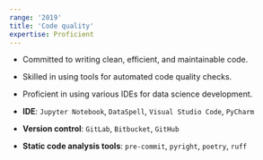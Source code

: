 ```yaml
---
range: '2019'
title: 'Code quality'
expertise: Proficient
---
```


- Committed to writing clean, efficient, and maintainable code.
- Skilled in using tools for automated code quality checks.
- Proficient in using various IDEs for data science development.

- **IDE**: `Jupyter Notebook`, `DataSpell`, `Visual Studio Code`, `PyCharm`
- **Version control**: `GitLab`, `Bitbucket`, `GitHub`
- **Static code analysis tools**: `pre-commit`, `pyright`, `poetry`, `ruff`
